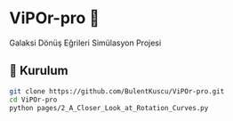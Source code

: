# ViPOr-pro 🌌  
Galaksi Dönüş Eğrileri Simülasyon Projesi  

## 🚀 Kurulum  
```bash
git clone https://github.com/BulentKuscu/ViPOr-pro.git
cd ViPOr-pro
python pages/2_A_Closer_Look_at_Rotation_Curves.py 

